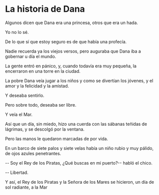 
# La historia de Dana

Algunos dicen que Dana era una princesa, otros que era un hada.

Yo no lo sé.

De lo que sí que estoy seguro es de que había una profecía.

Nadie recuerda ya los viejos versos, pero auguraba que Dana iba a gobernar u  día el mundo.

La gente entró en pánico, y, cuando todavía era muy pequeña, la encerraron en una torre en la ciudad.

La pobre Dana veía jugar a los niños y como se divertían los jóvenes, y el amor y la felicidad y la amistad.

Y deseaba sentirlo.

Pero sobre todo, deseaba ser libre.

Y veía el Mar.

Así que un día, sin miedo, hizo una cuerda con las sábanas teñidas de lágrimas, y se descolgó por la ventana.

Pero las manos le quedaron marcadas de por vida.

En un barco de siete palos y siete velas había un niño rubio y muy pálido, de ojos azules penetrantes.

-- Soy el Rey de los Piratas, ¿Qué buscas en mi puerto?-- habló el chico.

-- Libertad.

Y así, el Rey de los Piratas y la Señora de los Mares se hicieron, un día de sol radiante, a la Mar



